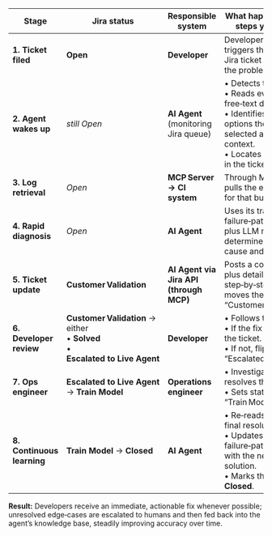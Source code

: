 | Stage                      | Jira status                                                                       | Responsible system                      | What happens (only the steps you defined)                                                                                                                                                              |
| -------------------------- | --------------------------------------------------------------------------------- | --------------------------------------- | ------------------------------------------------------------------------------------------------------------------------------------------------------------------------------------------------------ |
| **1. Ticket filed**        | **Open**                                                                          | **Developer**                           | Developer’s failed build triggers them to open a Jira ticket and describe the problem.                                                                                                                 |
| **2. Agent wakes up**      | *still Open*                                                                      | **AI Agent** (monitoring Jira queue)    | • Detects the new ticket.<br>• Reads every field and free‑text description.<br>• Identifies the incident options the developer selected and derives context.<br>• Locates the build URL in the ticket. |
| **3. Log retrieval**       | *Open*                                                                            | **MCP Server → CI system**              | Through MCP, the agent pulls the exact error log for that build.                                                                                                                                       |
| **4. Rapid diagnosis**     | *Open*                                                                            | **AI Agent**                            | Uses its trained failure‑pattern library plus LLM reasoning to determine the likely root cause and a concrete fix.                                                                                     |
| **5. Ticket update**       | **Customer Validation**                                                           | **AI Agent via Jira API (through MCP)** | Posts a concise RCA plus detailed, step‑by‑step fix and moves the ticket to “Customer Validation.”                                                                                                     |
| **6. Developer review**    | **Customer Validation** → either<br>• **Solved**<br>• **Escalated to Live Agent** | **Developer**                           | • Follows the steps.<br>• If the fix works, closes the ticket.<br>• If not, flips the status to “Escalated to Live Agent.”                                                                             |
| **7. Ops engineer**        | **Escalated to Live Agent** → **Train Model**                                     | **Operations engineer**                 | • Investigates and resolves the build issue.<br>• Sets status to “Train Model.”                                                                                                                        |
| **8. Continuous learning** | **Train Model** → **Closed**                                                      | **AI Agent**                            | • Re‑reads the ticket and final resolution.<br>• Updates its failure‑pattern library with the new RCA + solution.<br>• Marks the ticket **Closed**.                                                    |

**Result:** Developers receive an immediate, actionable fix whenever possible; unresolved edge‑cases are escalated to humans and then fed back into the agent’s knowledge base, steadily improving accuracy over time.
